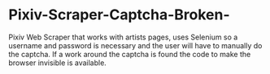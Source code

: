 # Pixiv-Scraper-Captcha-Broken-
Pixiv Web Scraper that works with artists pages, uses Selenium so a username and password is necessary and the user will have to manually do the captcha. If a work around the captcha is found the code to make the browser invisible is available.
